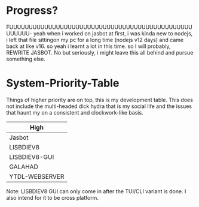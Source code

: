 # Progress?
FUUUUUUUUUUUUUUUUUUUUUUUUUUUUUUUUUUUUUUUUUUUUUUUUUUUUU- yeah when i worked on jasbot at first, i was kinda new to nodejs, i left that file sittingon my pc for a long time (nodejs v12 days) and came back at like v16. so yeah i learnt a lot in this time. so I will probably, REWRITE JASBOT. No but seriously, i might leave this all behind and pursue something else.

# System-Priority-Table
Things of higher priority are on top, this is my development table. This does not include the multi-headed dick hydra that is my social life and the issues that haunt my on a consistent and clockwork-like basis.


| High                        |
| --------------------------- |
| Jasbot                      |
| LISBDIEV8                   |
| LISBDIEV8-GUI               |
| GALAHAD                     |
| YTDL-WEBSERVER              |

Note: LISBDIEV8 GUI can only come in after the TUI/CLI variant is done. I also intend for it to be cross platform.
